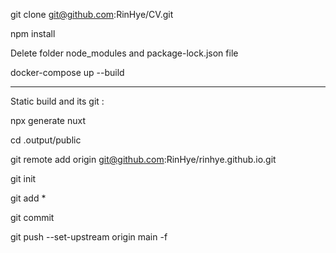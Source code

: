 git clone git@github.com:RinHye/CV.git

npm install

Delete folder node_modules and package-lock.json file

docker-compose up --build



_____

Static build and its git :

npx generate nuxt

cd .output/public

git remote add origin git@github.com:RinHye/rinhye.github.io.git

git init

git add *

git commit

git push --set-upstream origin main -f
